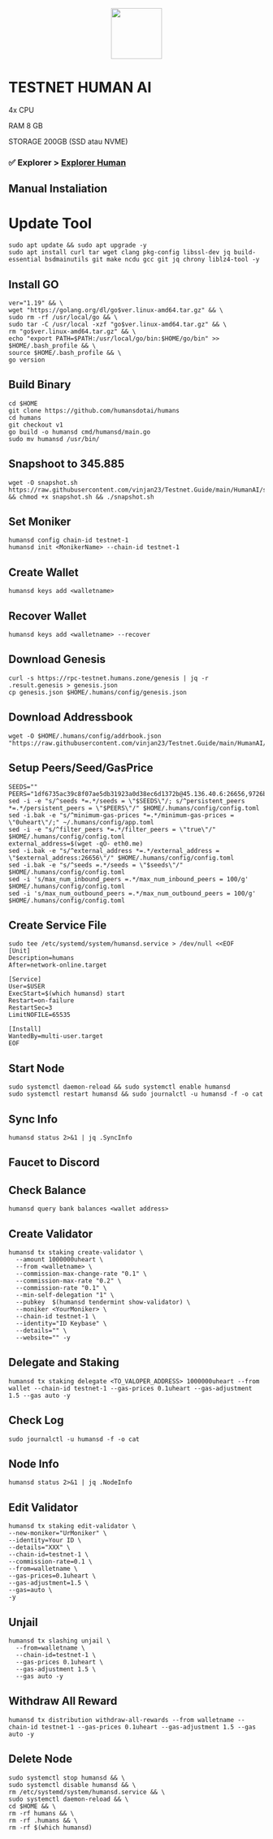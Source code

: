 <p align="center">
  <img height="100" height="auto" src="https://user-images.githubusercontent.com/108977419/207516348-c160303a-57b0-4149-8118-b0d7785dfde8.jpg">
</p>



# TESTNET HUMAN AI

4x CPU

RAM 8 GB

STORAGE 200GB (SSD atau NVME)

### ✅️ Explorer > [Explorer Human](https://explorer.humans.zone/humans-testnet)



## Manual Instaliation

# Update Tool

```
sudo apt update && sudo apt upgrade -y
sudo apt install curl tar wget clang pkg-config libssl-dev jq build-essential bsdmainutils git make ncdu gcc git jq chrony liblz4-tool -y
```

## Install GO

```
ver="1.19" && \
wget "https://golang.org/dl/go$ver.linux-amd64.tar.gz" && \
sudo rm -rf /usr/local/go && \
sudo tar -C /usr/local -xzf "go$ver.linux-amd64.tar.gz" && \
rm "go$ver.linux-amd64.tar.gz" && \
echo "export PATH=$PATH:/usr/local/go/bin:$HOME/go/bin" >> $HOME/.bash_profile && \
source $HOME/.bash_profile && \
go version
```

## Build Binary

```
cd $HOME
git clone https://github.com/humansdotai/humans
cd humans
git checkout v1
go build -o humansd cmd/humansd/main.go
sudo mv humansd /usr/bin/
```


## Snapshoot to 345.885

```
wget -O snapshot.sh https://raw.githubusercontent.com/vinjan23/Testnet.Guide/main/HumanAI/snapshot.sh && chmod +x snapshot.sh && ./snapshot.sh
```

## Set Moniker

```
humansd config chain-id testnet-1
humansd init <MonikerName> --chain-id testnet-1
```

## Create Wallet

```
humansd keys add <walletname>
```

## Recover Wallet

```
humansd keys add <walletname> --recover
```

## Download Genesis

```
curl -s https://rpc-testnet.humans.zone/genesis | jq -r .result.genesis > genesis.json
cp genesis.json $HOME/.humans/config/genesis.json
```
## Download Addressbook

```
wget -O $HOME/.humans/config/addrbook.json "https://raw.githubusercontent.com/vinjan23/Testnet.Guide/main/HumanAI/addrbook.json"
```

## Setup Peers/Seed/GasPrice

```
SEEDS=""
PEERS="1df6735ac39c8f07ae5db31923a0d38ec6d1372b@45.136.40.6:26656,9726b7ba17ee87006055a9b7a45293bfd7b7f0fc@45.136.40.16:26656,6e84cde074d4af8a9df59d125db3bf8d6722a787@45.136.40.18:26656,eda3e2255f3c88f97673d61d6f37b243de34e9d9@45.136.40.13:26656,4de8c8acccecc8e0bed4a218c2ef235ab68b5cf2@45.136.40.12:26656"
sed -i -e "s/^seeds *=.*/seeds = \"$SEEDS\"/; s/^persistent_peers *=.*/persistent_peers = \"$PEERS\"/" $HOME/.humans/config/config.toml
sed -i.bak -e "s/^minimum-gas-prices *=.*/minimum-gas-prices = \"0uheart\"/;" ~/.humans/config/app.toml
sed -i -e "s/^filter_peers *=.*/filter_peers = \"true\"/" $HOME/.humans/config/config.toml
external_address=$(wget -qO- eth0.me) 
sed -i.bak -e "s/^external_address *=.*/external_address = \"$external_address:26656\"/" $HOME/.humans/config/config.toml
sed -i.bak -e "s/^seeds =.*/seeds = \"$seeds\"/" $HOME/.humans/config/config.toml
sed -i 's/max_num_inbound_peers =.*/max_num_inbound_peers = 100/g' $HOME/.humans/config/config.toml
sed -i 's/max_num_outbound_peers =.*/max_num_outbound_peers = 100/g' $HOME/.humans/config/config.toml

```



## Create Service File

```
sudo tee /etc/systemd/system/humansd.service > /dev/null <<EOF
[Unit]
Description=humans
After=network-online.target

[Service]
User=$USER
ExecStart=$(which humansd) start
Restart=on-failure
RestartSec=3
LimitNOFILE=65535

[Install]
WantedBy=multi-user.target
EOF
```

## Start Node

```
sudo systemctl daemon-reload && sudo systemctl enable humansd
sudo systemctl restart humansd && sudo journalctl -u humansd -f -o cat
```

## Sync Info

```
humansd status 2>&1 | jq .SyncInfo
```

## Faucet to Discord

## Check Balance

```
humansd query bank balances <wallet address>
```

## Create Validator

```
humansd tx staking create-validator \
  --amount 1000000uheart \
  --from <walletname> \
  --commission-max-change-rate "0.1" \
  --commission-max-rate "0.2" \
  --commission-rate "0.1" \
  --min-self-delegation "1" \
  --pubkey  $(humansd tendermint show-validator) \
  --moniker <YourMoniker> \
  --chain-id testnet-1 \
  --identity="ID Keybase" \
  --details="" \
  --website="" -y
```

## Delegate and Staking 

```
humansd tx staking delegate <TO_VALOPER_ADDRESS> 1000000uheart --from wallet --chain-id testnet-1 --gas-prices 0.1uheart --gas-adjustment 1.5 --gas auto -y 
```

## Check Log

```
sudo journalctl -u humansd -f -o cat
```

## Node Info

```
humansd status 2>&1 | jq .NodeInfo
```
## Edit Validator

```
humansd tx staking edit-validator \
--new-moniker="UrMoniker" \
--identity=Your ID \
--details="XXX" \
--chain-id=testnet-1 \
--commission-rate=0.1 \
--from=walletname \
--gas-prices=0.1uheart \
--gas-adjustment=1.5 \
--gas=auto \
-y 
```

## Unjail

```
humansd tx slashing unjail \
  --from=walletname \
  --chain-id=testnet-1 \
  --gas-prices 0.1uheart \
  --gas-adjustment 1.5 \
  --gas auto -y
```

## Withdraw All Reward

```
humansd tx distribution withdraw-all-rewards --from walletname --chain-id testnet-1 --gas-prices 0.1uheart --gas-adjustment 1.5 --gas auto -y 
```

## Delete Node

```
sudo systemctl stop humansd && \
sudo systemctl disable humansd && \
rm /etc/systemd/system/humansd.service && \
sudo systemctl daemon-reload && \
cd $HOME && \
rm -rf humans && \
rm -rf .humans && \
rm -rf $(which humansd)
```




